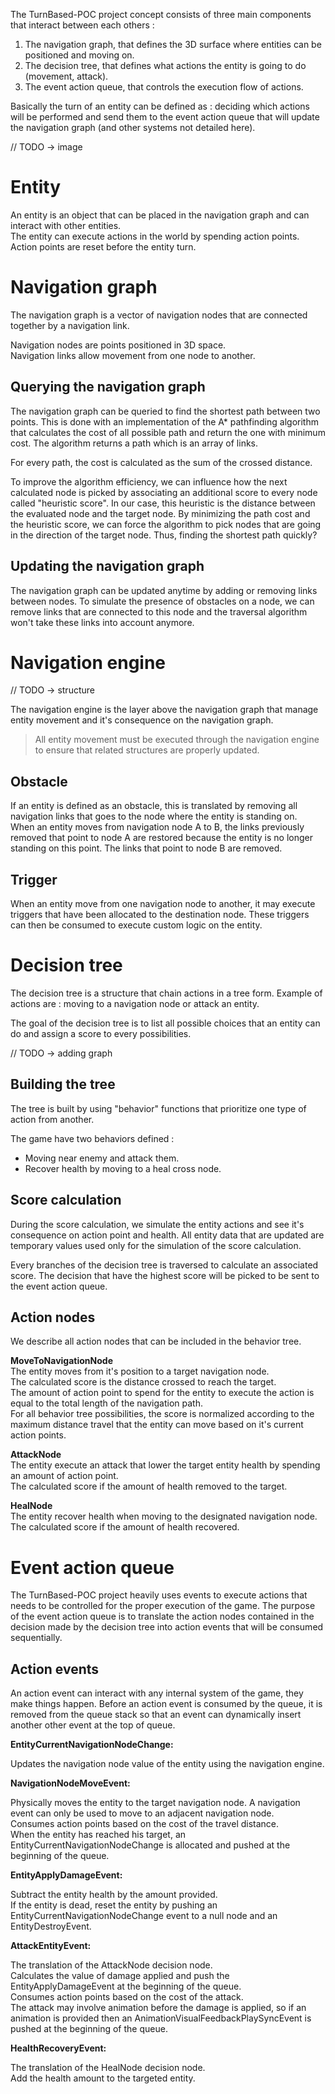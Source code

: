 The TurnBased-POC project concept consists of three main components that interact between each others :

1. The navigation graph, that defines the 3D surface where entities can be positioned and moving on.
2. The decision tree, that defines what actions the entity is going to do (movement, attack).
3. The event action queue, that controls the execution flow of actions.

Basically the turn of an entity can be defined as : deciding which actions will be performed and send them to the event action queue that will update the navigation graph (and other systems not detailed here).

// TODO -> image

# Entity

An entity is an object that can be placed in the navigation graph and can interact with other entities. <br/>
The entity can execute actions in the world by spending action points. Action points are reset before the entity turn.

# Navigation graph

The navigation graph is a vector of navigation nodes that are connected together by a navigation link.

Navigation nodes are points positioned in 3D space. <br/>
Navigation links allow movement from one node to another. <br/>

## Querying the navigation graph

The navigation graph can be queried to find the shortest path between two points. This is done with an implementation of the A* pathfinding algorithm that calculates the cost of all possible path and return the one with minimum cost. The
algorithm returns a path which is an array of links.

For every path, the cost is calculated as the sum of the crossed distance.

To improve the algorithm efficiency, we can influence how the next calculated node is picked by associating an additional score to every node called "heuristic score". In our case, this heuristic is the distance between the evaluated node
and the target node. By minimizing the path cost and the heuristic score, we can force the algorithm to pick nodes that are going in the direction of the target node. Thus, finding the shortest path quickly?

## Updating the navigation graph

The navigation graph can be updated anytime by adding or removing links between nodes. To simulate the presence of obstacles on a node, we can remove links that are connected to this node and the traversal algorithm won't take these links
into account anymore.

# Navigation engine

// TODO -> structure

The navigation engine is the layer above the navigation graph that manage entity movement and it's consequence on the navigation graph.
> All entity movement must be executed through the navigation engine to ensure that related structures are properly updated.

## Obstacle

If an entity is defined as an obstacle, this is translated by removing all navigation links that goes to the node where the entity is standing on. <br/>
When an entity moves from navigation node A to B, the links previously removed that point to node A are restored because the entity is no longer standing on this point. The links that point to node B are removed.

## Trigger

When an entity move from one navigation node to another, it may execute triggers that have been allocated to the destination node. These triggers can then be consumed to execute custom logic on the entity.

# Decision tree

The decision tree is a structure that chain actions in a tree form. Example of actions are : moving to a navigation node or attack an entity.

The goal of the decision tree is to list all possible choices that an entity can do and assign a score to every possibilities.

// TODO -> adding graph

## Building the tree

The tree is built by using "behavior" functions that prioritize one type of action from another.

The game have two behaviors defined :

* Moving near enemy and attack them.
* Recover health by moving to a heal cross node.

## Score calculation

During the score calculation, we simulate the entity actions and see it's consequence on action point and health. All entity data that are updated are temporary values used only for the simulation of the score calculation.

Every branches of the decision tree is traversed to calculate an associated score. The decision that have the highest score will be picked to be sent to the event action queue.

## Action nodes

We describe all action nodes that can be included in the behavior tree.

**MoveToNavigationNode** <br/>
The entity moves from it's position to a target navigation node. <br/>
The calculated score is the distance crossed to reach the target. <br/>
The amount of action point to spend for the entity to execute the action is equal to the total length of the navigation path. <br/>
For all behavior tree possibilities, the score is normalized according to the maximum distance travel that the entity can move based on it's current action points.

**AttackNode** <br/>
The entity execute an attack that lower the target entity health by spending an amount of action point. <br/>
The calculated score if the amount of health removed to the target.

**HealNode** <br/>
The entity recover health when moving to the designated navigation node. <br/>
The calculated score if the amount of health recovered.

# Event action queue

The TurnBased-POC project heavily uses events to execute actions that needs to be controlled for the proper execution of the game. The purpose of the event action queue is to translate the action nodes contained in the decision made by the
decision tree into action events that will be consumed sequentially.

## Action events

An action event can interact with any internal system of the game, they make things happen. Before an action event is consumed by the queue, it is removed from the queue stack so that an event can dynamically insert another other event at the top of queue.

**EntityCurrentNavigationNodeChange:**

Updates the navigation node value of the entity using the navigation engine.

**NavigationNodeMoveEvent:**

Physically moves the entity to the target navigation node. A navigation event can only be used to move to an adjacent navigation node.<br/>
Consumes action points based on the cost of the travel distance. <br/>
When the entity has reached his target, an EntityCurrentNavigationNodeChange is allocated and pushed at the beginning of the queue.

**EntityApplyDamageEvent:**

Subtract the entity health by the amount provided. <br/>
If the entity is dead, reset the entity by pushing an EntityCurrentNavigationNodeChange event to a null node and an EntityDestroyEvent.

**AttackEntityEvent:**

The translation of the AttackNode decision node. <br/>
Calculates the value of damage applied and push the EntityApplyDamageEvent at the beginning of the queue. <br/>
Consumes action points based on the cost of the attack. <br/>
The attack may involve animation before the damage is applied, so if an animation is provided then an AnimationVisualFeedbackPlaySyncEvent is pushed at the beginning of the queue.

**HealthRecoveryEvent:**

The translation of the HealNode decision node. <br/>
Add the health amount to the targeted entity.

